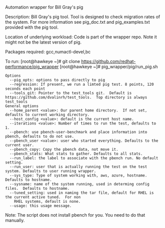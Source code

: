 Automation wrapper for Bill Gray's pig

Description: Bill Gray's pig tool.  Tool is designed to check migration rates of the
	     system.  For more information see pig_doc.txt and pig_examples.txt provided
             with the pig tool.
  
Location of underlying workload: Code is part of the wrapper repo.  Note it might not be the latest
version of pig.

Packages required: gcc,numactl-devel,bc

To run:
[root@hawkeye ~]# git clone https://github.com/redhat-performance/pig_wrapper
[root@hawkeye ~]# pig_wrapper/pig/run_pig.sh
```
Options
  --pig_opts: options to pass directly to pig
  --regression: If present, we run a limted pig test. 8 points, 120 seconds each point
  --tools_git: Pointer to the test_tools git.  Default is https://github.com/dvalinrh/test_tools.  Top directory is always test_tools
General options
  --home_parent <value>: Our parent home directory.  If not set, defaults to current working directory.
  --host_config <value>: default is the current host name.
  --iterations <value>: Number of times to run the test, defaults to 1.
  --pbench: use pbench-user-benchmark and place information into pbench, defaults to do not use.
  --pbench_user <value>: user who started everything. Defaults to the current user.
  --pbench_copy: Copy the pbench data, not move it.
  --pbench_stats: What stats to gather. Defaults to all stats.
  --run_label: the label to associate with the pbench run. No default setting.
  --run_user: user that is actually running the test on the test system. Defaults to user running wrapper.
  --sys_type: Type of system working with, aws, azure, hostname.  Defaults to hostname.
  --sysname: name of the system running, used in determing config files.  Defaults to hostname.
  --tuned_setting: used in naming the tar file, default for RHEL is the current active tuned.  For non
    RHEL systems, default is none.
  --usage: this usage message.
```

Note: The script does not install pbench for you.  You need to do that manually.
